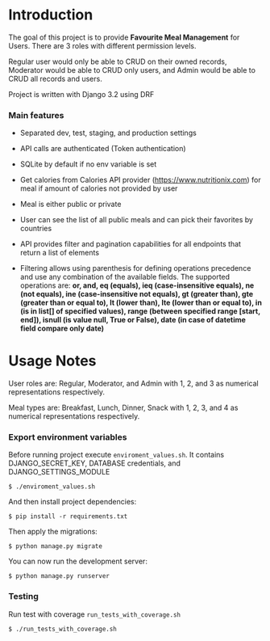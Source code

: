 # Introduction

The goal of this project is to provide **Favourite Meal Management** for Users. There are 3 roles with different permission levels. 

Regular user would only be able to CRUD on their owned records, Moderator would be able to CRUD only users, and Admin would be able to CRUD all records and users.

Project is written with Django 3.2 using DRF


### Main features

* Separated dev, test, staging, and production settings

* API calls are authenticated (Token authentication)

* SQLite by default if no env variable is set

* Get calories from Calories API provider (https://www.nutritionix.com) for meal if amount of calories not provided by user

* Meal is either public or private

* User can see the list of all public meals and can pick their favorites by countries

* API provides filter and pagination capabilities for all endpoints that return a list of elements

* Filtering allows using parenthesis for defining operations precedence and use any combination of the available fields. The supported operations are: **or, and, eq (equals), ieq (case-insensitive equals), ne (not equals), ine (case-insensitive not equals), gt (greater than), gte (greater than or equal to), lt (lower than), lte (lower than or equal to), in (is in list[] of specified values), range (between specified range [start, end]), isnull (is value null, True or False), date (in case of datetime field compare only date)**

# Usage Notes

User roles are: Regular, Moderator, and Admin with 1, 2, and 3 as numerical representations respectively.

Meal types are: Breakfast, Lunch, Dinner, Snack with 1, 2, 3, and 4 as numerical representations respectively.

### Export environment variables

Before running project execute `enviroment_values.sh`. It contains DJANGO_SECRET_KEY, DATABASE credentials, and DJANGO_SETTINGS_MODULE

    $ ./enviroment_values.sh
    
And then install project dependencies:

    $ pip install -r requirements.txt

Then apply the migrations:

    $ python manage.py migrate

You can now run the development server:

    $ python manage.py runserver
      
### Testing

Run test with coverage `run_tests_with_coverage.sh`

    $ ./run_tests_with_coverage.sh
